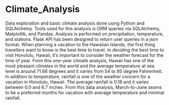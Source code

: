 # Climate_Analysis
Data exploration and basic climate analysis done using Python and SQLAlchemy. Tools used for this analysis is ORM queries via SQLAlchemy, Matplotlib, and Pandas. Analysis is performed on precipitation, temperature, and stations. Flask API has been designed to return user queries in a json format.
When planning a vacation to the Hawaiian Islands, the first thing travellers want to know is the best time to travel. In deciding the best time to visit Honolulu, Hawaii, it’s important to consider the weather forecast for the time of year. From this one-year climate analysis, Hawaii has one of the most pleasant climates in the world and the average temperature at sea level is around 71.66 degrees and it varies from 54 to 85 degree Fahrenheit. In addition to temperature, rainfall is one of the weather concern for a vacation in Honolulu, Hawaii. The average rainfall is 0.18 and it varies between 0.0 and 6.7 inches. From this data analysis, March-to-June seams to be a preferred months for vacation with average temperature and minimal rainfall.

